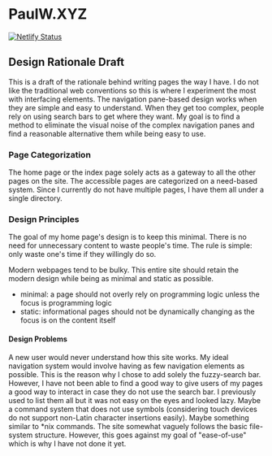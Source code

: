 # PaulW.XYZ

[![Netlify Status](https://api.netlify.com/api/v1/badges/8128893c-9426-4869-9858-731f3abc96c3/deploy-status)](https://app.netlify.com/sites/lambdapaul/deploys)

## Design Rationale Draft

This is a draft of the rationale behind writing pages the way I have. I do not like the traditional web conventions so this is where I experiment the most with interfacing elements. The navigation pane-based design works when they are simple and easy to understand. When they get too complex, people rely on using search bars to get where they want. My goal is to find a method to eliminate the visual noise of the complex navigation panes and find a reasonable alternative them while being easy to use. 

### Page Categorization
The home page or the index page solely acts as a gateway to all the other pages on the site.
The accessible pages are categorized on a need-based system. Since I currently do not have multiple pages, I have them all under a single directory.

### Design Principles
The goal of my home page's design is to keep this minimal. There is no need for unnecessary content to waste people's time. The rule is simple: only waste one's time if they willingly do so.

Modern webpages tend to be bulky. This entire site should retain the modern design while being as minimal and static as possible.
- minimal: a page should not overly rely on programming logic unless the focus is programming logic
- static: informational pages should not be dynamically changing as the focus is on the content itself

#### Design Problems
A new user would never understand how this site works.
My ideal navigation system would involve having as few navigation elements as possible. This is the reason why I chose to add solely the fuzzy-search bar. However, I have not been able to find a good way to give users of my pages a good way to interact in case they do not use the search bar. I previously used to list them all but it was not easy on the eyes and looked lazy. Maybe a command system that does not use symbols (considering touch devices do not support non-Latin character insertions easily). Maybe something similar to \*nix commands. The site somewhat vaguely follows the basic file-system structure. However, this goes against my goal of "ease-of-use" which is why I have not done it yet.
